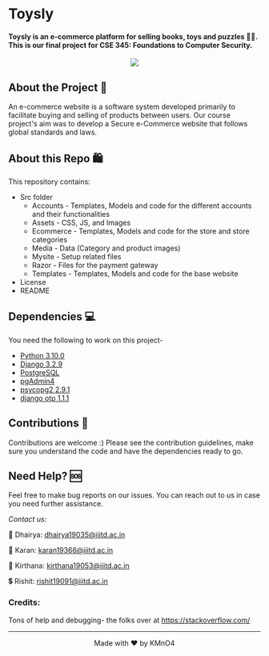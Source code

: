 # Toysly
#### Toysly is an e-commerce platform for selling books, toys and puzzles 🧸🧩. This is our final project for CSE 345: Foundations to Computer Security.


<p align="center">
  <img src="https://user-images.githubusercontent.com/55681207/140998423-9b7adcd1-7eb6-4b2e-8a9d-82f66a99dff3.jpeg">
</p>




## About the Project 🛒
An e-commerce website is a software system developed primarily to facilitate buying and selling of products between users.  Our course project's aim was to develop a Secure e-Commerce website that follows global standards and laws. 


## About this Repo 🛍️
This repository contains:
* Src folder
  * Accounts - Templates, Models and code for the different accounts and their functionalities
  * Assets - CSS, JS, and Images
  * Ecommerce - Templates, Models and code for the store and store categories
  * Media - Data (Category and product images)
  * Mysite - Setup related files
  * Razor - Files for the payment gateway
  * Templates - Templates, Models and code for the base website
* License
* README

## Dependencies 💻
You need the following to work on this project-
* [Python 3.10.0](https://www.python.org/downloads/)
* [Django 3.2.9](https://www.djangoproject.com/download/)
* [PostgreSQL](https://www.postgresql.org/download/)
* [pgAdmin4](https://www.pgadmin.org/download/)
* [psycopg2 2.9.1](https://pypi.org/project/psycopg2/)
* [django otp 1.1.1](https://pypi.org/project/django-otp/)



## Contributions 🤝
Contributions are welcome :) Please see the contribution guidelines, make sure you understand the code and have the dependencies ready to go.


## Need Help? 🆘
Feel free to make bug reports on our issues. You can reach out to us in case you need further assistance. 

*Contact us:*

🎨 Dhairya: dhairya19035@iiitd.ac.in

🧠 Karan: karan19366@iiitd.ac.in

🧠 Kirthana: kirthana19053@iiitd.ac.in

💲  Rishit: rishit19091@iiitd.ac.in



### Credits:

Tons of help and debugging- the folks over at https://stackoverflow.com/

*****

<p align="center">
Made with ❤️ by KMnO4
</p>

